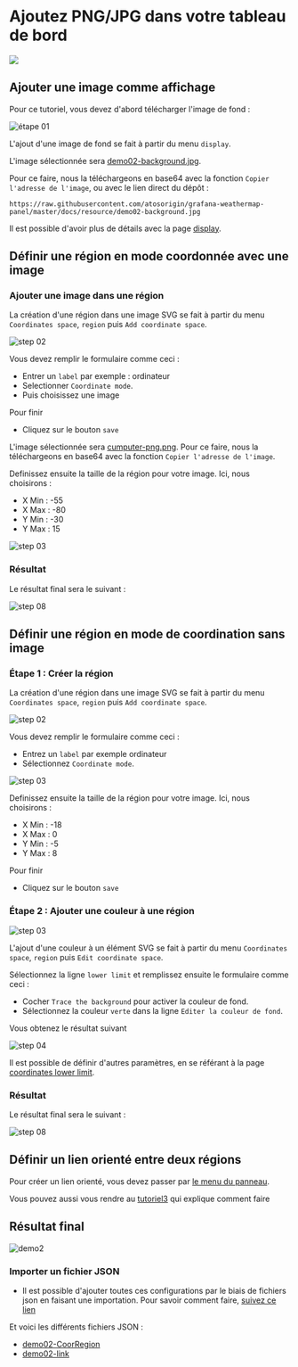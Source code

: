 # Ajoutez PNG/JPG dans votre tableau de bord

[![](../../screenshots/other/Go-back.png)](README.md)

## Ajouter une image comme affichage

Pour ce tutoriel, vous devez d'abord télécharger l'image de fond :

![étape 01](../../screenshots/demo/tutorial02/ImagePNG.png)

L'ajout d'une image de fond se fait à partir du menu `display`.

L'image sélectionnée sera [demo02-background.jpg](../../resource/demo02-background.jpg).

Pour ce faire, nous la téléchargeons en base64 avec la fonction `Copier l'adresse de l'image`, ou avec le lien direct du dépôt :

```
https://raw.githubusercontent.com/atosorigin/grafana-weathermap-panel/master/docs/resource/demo02-background.jpg
```

Il est possible d'avoir plus de détails avec la page [display](../editor/display.md).

## Définir une région en mode coordonnée avec une image

### Ajouter une image dans une région

La création d'une région dans une image SVG se fait à partir du menu `Coordinates space`, `region` puis `Add coordinate space`.

![step 02](../../screenshots/demo/tutorial02/CoordinateMode.png)

Vous devez remplir le formulaire comme ceci :

- Entrer un `label` par exemple : ordinateur
- Selectionner `Coordinate mode`.
- Puis choisissez une image

Pour finir

- Cliquez sur le bouton `save`

L'image sélectionnée sera [cumputer-png.png](../../resource/computer-png.png). Pour ce faire, nous la téléchargeons en base64 avec la fonction `Copier l'adresse de l'image`.

Definissez ensuite la taille de la région pour votre image. Ici, nous choisirons :

- X Min : -55
- X Max : -80
- Y Min : -30
- Y Max : 15

![step 03](../../screenshots/demo/tutorial02/ImageRegion.png)

### Résultat

Le résultat final sera le suivant :

![step 08](../../screenshots/demo/tutorial02/Result1.png)

## Définir une région en mode de coordination sans image

### Étape 1 : Créer la région

La création d'une région dans une image SVG se fait à partir du menu `Coordinates space`, `region` puis `Add coordinate space`.

![step 02](../../screenshots/demo/tutorial02/CoordinateMode.png)

Vous devez remplir le formulaire comme ceci :

- Entrez un `label` par exemple ordinateur
- Sélectionnez `Coordinate mode`.

![step 03](../../screenshots/demo/tutorial02/CoordinateModeNoImage.png)

Definissez ensuite la taille de la région pour votre image. Ici, nous choisirons :

- X Min : -18
- X Max : 0
- Y Min : -5
- Y Max : 8

Pour finir

- Cliquez sur le bouton `save`

### Étape 2 : Ajouter une couleur à une région

![step 03](../../screenshots/demo/tutorial02/LowerLimit.png)

L'ajout d'une couleur à un élément SVG se fait à partir du menu `Coordinates space`, `region` puis `Edit coordinate space`.

Sélectionnez la ligne `lower limit` et remplissez ensuite le formulaire comme ceci :

- Cocher `Trace the background` pour activer la couleur de fond.
- Sélectionnez la couleur `verte` dans la ligne `Editer la couleur de fond`.

Vous obtenez le résultat suivant

![step 04](../../screenshots/demo/tutorial02/Cumputer2.png)

Il est possible de définir d'autres paramètres, en se référant à la page [coordinates lower limit](../editor/coordinates-lower-limit.md).

### Résultat

Le résultat final sera le suivant :

![step 08](../../screenshots/demo/tutorial02/Result2.png)

## Définir un lien orienté entre deux régions

Pour créer un lien orienté, vous devez passer par [le menu du panneau](../panel/panel-oriented-link.md).

Vous pouvez aussi vous rendre au [tutoriel3](tutorial3.md) qui explique comment faire

## Résultat final

![demo2](../../screenshots/demo/tutorial02/Result-final.png)

### Importer un fichier JSON

- Il est possible d'ajouter toutes ces configurations par le biais de fichiers json en faisant une importation. Pour savoir comment faire, [suivez ce lien](../editor/import.md)

Et voici les différents fichiers JSON :

- [demo02-CoorRegion](../../resource/demo02-CoorRegion.json)
- [demo02-link](../../resource/demo02-link.json)
